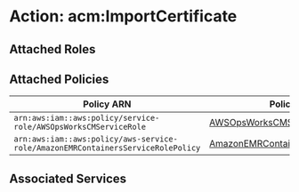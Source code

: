 # Action: acm:ImportCertificate

## Attached Roles

## Attached Policies

| Policy ARN | Policy Name |
|------------|-------------|
| `arn:aws:iam::aws:policy/service-role/AWSOpsWorksCMServiceRole` | [AWSOpsWorksCMServiceRole](../policies.md#awsopsworkscmservicerole) |
| `arn:aws:iam::aws:policy/aws-service-role/AmazonEMRContainersServiceRolePolicy` | [AmazonEMRContainersServiceRolePolicy](../policies.md#amazonemrcontainersservicerolepolicy) |

## Associated Services

